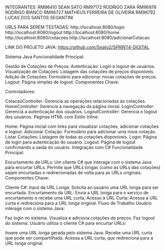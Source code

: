 INTEGRANTES:
RM96410 SEAN SATO
RM97172 RODRIGO ZARA
RM96978 RODRIGO BIANCO
RM96727 MATHEUS FERREIRA DE OLIVEIRA
RM96792 LUCAS DOS SANTOS SEGANTINI



URLS PARA SEREM TESTADAS:
http://localhost:8080/login
http://localhost:8080/logout
http://localhost:8080/home
http://localhost:8080/cotacoes
http://localhost:8080/adicionarCotacao


LINK DO PROJETO JAVA: https://github.com/Seato2/SPRINT4-DIGITAL






Sistema Java
Funcionalidade Principal:

Gestão de Cotações de Preços:
Autenticação: Login e logout de usuários.
Visualização de Cotações: Listagem das cotações de preços disponíveis.
Adição de Cotações: Formulário para adicionar novas cotações de preços.
Logout: Página simples de logout.
Componentes Chave:

Controladores:

CotacaoController: Gerencia as operações relacionadas às cotações.
HomeController: Gerencia a navegação da página inicial.
LoginController: Gerencia a autenticação dos usuários.
LogoutController: Gerencia o logout dos usuários.
Páginas HTML com Estilo Inline:

Home: Página inicial com links para visualizar cotações, adicionar cotações e logout.
Adicionar Cotação: Formulário para adicionar uma nova cotação.
Listar Cotações: Listagem de todas as cotações disponíveis.
Login: Página de login para autenticação do usuário.
Logout: Página de logout confirmando a saída do usuário.
Integração com C#
Funcionalidade Principal:

Encurtamento de URLs:
Um cliente C# que interage com o sistema Java para encurtar URLs.
Permite que URLs longas (como as URLs das cotações) sejam encurtadas e redirecionadas de volta para as URLs originais.
Componentes Chave:

Cliente C#:
Input da URL Longa: Solicita ao usuário uma URL longa para ser encurtada.
Encurtamento da URL: Envia a URL longa para o serviço de encurtamento e recebe uma URL curta.
Acesso à URL Curta: Acessa a URL curta e redireciona para a URL longa original.
Fluxo de Trabalho
Usuário interage com o sistema Java:

Faz login no sistema.
Visualiza e adiciona cotações de preços.
Faz logout do sistema.
Usuário utiliza o cliente C# para encurtar URLs:

Insere uma URL longa gerada pelo sistema Java.
Recebe uma URL curta que pode ser compartilhada.
Acessa a URL curta, que redireciona para a URL longa original.
